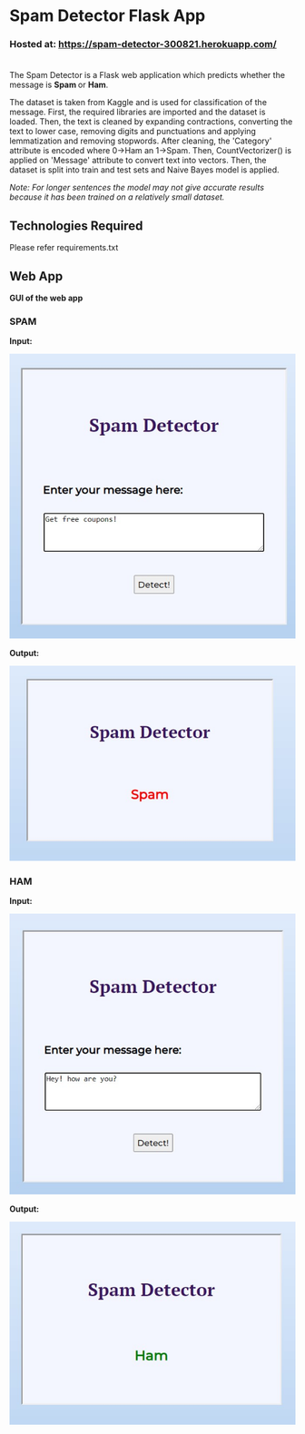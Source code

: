 # Spam Detector Flask App

### <b> Hosted at: </b> https://spam-detector-300821.herokuapp.com/ <br><br>

The Spam Detector is a Flask web application which predicts whether the message is <b> Spam </b> or <b> Ham</b>.

The dataset is taken from Kaggle and is used for classification of the message. First, the required libraries are imported and the dataset is loaded. Then, the text is cleaned by expanding contractions, converting the text to lower case, removing digits and punctuations and applying lemmatization and removing stopwords. After cleaning, the 'Category' attribute is encoded where 0->Ham an 1->Spam. Then, CountVectorizer() is applied on 'Message' attribute to convert text into vectors. Then, the dataset is split into train and test sets and Naive Bayes model is applied.

<i> Note: For longer sentences the model may not give accurate results because it has been trained on a relatively small dataset. </i>



## Technologies Required

Please refer requirements.txt



## Web App

<b> GUI of the web app </b>

### SPAM

<b> Input: </b>

![Screenshot](images/spam1.jpg)

<b> Output: </b>

![Screenshot](spam2.jpg)


### HAM

<b> Input: </b>

![Screenshot](ham1.jpg)

<b> Output: </b>

![Screenshot](ham2.jpg)



